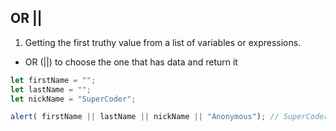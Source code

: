 ## OR ||
1. Getting the first truthy value from a list of variables or expressions.
* OR (||) to choose the one that has data and return it
```javascript
let firstName = "";
let lastName = "";
let nickName = "SuperCoder";

alert( firstName || lastName || nickName || "Anonymous"); // SuperCoder
```
